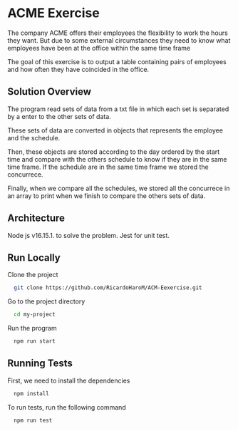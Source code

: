 
# ACME Exercise

The company ACME offers their employees the flexibility to work the hours they want. But due to some external circumstances they need to know what employees have been at the office within the same time frame

The goal of this exercise is to output a table containing pairs of employees and how often they have coincided in the office.


## Solution Overview
The program read sets of data from a txt file in which each set is separated by a enter to the other sets of data.

These sets of data are converted in objects that represents the employee and the schedule.

Then, these objects are stored according to the day ordered by the start time and compare with the others schedule to know if they are in the same time frame. If the schedule are in the same time frame we stored the concurrece.

Finally, when we compare all the schedules, we stored all the concurrece in an array to print when we finish to compare the others sets of data.
## Architecture
Node js v16.15.1. to solve the problem.
Jest for unit test.
## Run Locally

Clone the project

```bash
  git clone https://github.com/RicardoHaroM/ACM-Eexercise.git
```

Go to the project directory

```bash
  cd my-project
```

Run the program

```bash
  npm run start
```


## Running Tests

First, we need to install the dependencies

```bash
  npm install
```

To run tests, run the following command

```bash
  npm run test
```

